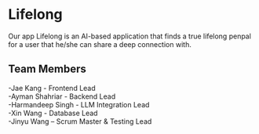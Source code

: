 # Lifelong

Our app Lifelong is an AI-based application that finds a true lifelong penpal for a user that he/she can share a deep connection with.

## Team Members

-Jae Kang - Frontend Lead  
-Ayman Shahriar - Backend Lead  
-Harmandeep Singh - LLM Integration Lead  
-Xin Wang - Database Lead  
-Jinyu Wang – Scrum Master & Testing Lead

